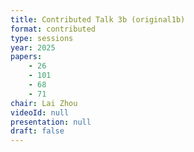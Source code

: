 ```yaml
---
title: Contributed Talk 3b (original1b)
format: contributed
type: sessions
year: 2025
papers:
    - 26
    - 101
    - 68
    - 71
chair: Lai Zhou
videoId: null
presentation: null
draft: false
---
```

